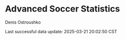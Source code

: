 # Advanced Soccer Statistics
Denis Ostroushko

<!-- gfm -->

Last successful data update: 2025-03-21 20:02:50 CST
